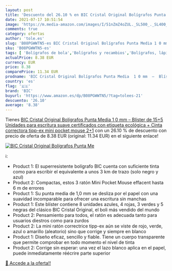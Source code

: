 ```yaml
---
layout: post
title: 'Descuento del 26.10 % en BIC Cristal Original Bolígrafos Punta Me'
date: 2021-07-17 10:51:54
image: 'https://m.media-amazon.com/images/I/51nZmZ4oZUL._SL500_._SL400_.jpg'
comments: true
category: ofertas
author: 'tole.es'
slug: 'B08PGWWTN5-es BIC Cristal Original Bolígrafos Punta Media 1 0 mm –...'
sku: 'B08PGWWTN5-es'
tags: [ 'Bolígrafos de bola','Bolígrafos y recambios','Bolígrafos, lápices y útiles de escritura','Oficina y papelería','bic','bolígrafos','cristal','tipp-ex', ]
actualPrice: 8.38 EUR
currency: EUR
price: 8.38
comparePrice: 11.34 EUR
prodname: 'BIC Cristal Original Bolígrafos Punta Media  1 0 mm  –  Blíster de 15+5 Unidades  para escritura suave  certificados con etiqueta ecológica + Cinta correctora tipp-ex mini pocket mouse 2+1'
country: 'es'
flag: '🇪🇸'
brand: 'BIC'
buyurl: 'https://www.amazon.es/dp/B08PGWWTN5/?tag=tolees-21'
descuento: '26.10'
average: '8.38'
---
```


Tienes [BIC Cristal Original Bolígrafos Punta Media  1 0 mm  –  Blíster de 15+5 Unidades  para escritura suave  certificados con etiqueta ecológica + Cinta correctora tipp-ex mini pocket mouse 2+1](https://www.amazon.es/dp/B08PGWWTN5/?tag=tolees-21) con un 26.10 % de descuento con precio de oferta de 8.38 EUR (original: 11.34 EUR) en el siguiente enlace!

[![BIC Cristal Original Bolígrafos Punta Me](https://m.media-amazon.com/images/I/51nZmZ4oZUL._SL500_._SL400_.jpg)](https://www.amazon.es/dp/B08PGWWTN5/?tag=tolees-21)

ℹ️:

- Product 1: El superresistente bolígrafo BIC cuenta con suficiente tinta como para escribir el equivalente a unos 3 km de trazo (solo negro y azul)
- Product 2: Compactas, estos 3 ratón Mini Pocket Mouse effacent hasta 6 m de errores
- Product 1: Su punta media de 1,0 mm se desliza por el papel con una suavidad incomparable para ofrecer una escritura sin manchas
- Product 1: Este blíster contiene 8 unidades azules, 4 rojas, 3 verdes y 5 negras del clásico BIC Cristal Original, el boli más vendido del mundo
- Product 2: Pensamiento para todos, el ratón es adecuada tanto para usuarios diestros como para zurdos
- Product 2: La mini ratón correctrice tipp-ex aún se viste de rojo, verde, azul o amarillo (aleatorio) sino que corrige y siempre en blanco
- Product 1: Diseño eficaz, sencillo y fiable. Tiene un cuerpo transparente que permite comprobar en todo momento el nivel de tinta
- Product 2: Corrige sin esperar: una vez el lazo blanco aplica en el papel, puede inmediatamente réécrire parte superior

[🛒 Accede a la oferta!!](https://www.amazon.es/dp/B08PGWWTN5/?tag=tolees-21)
